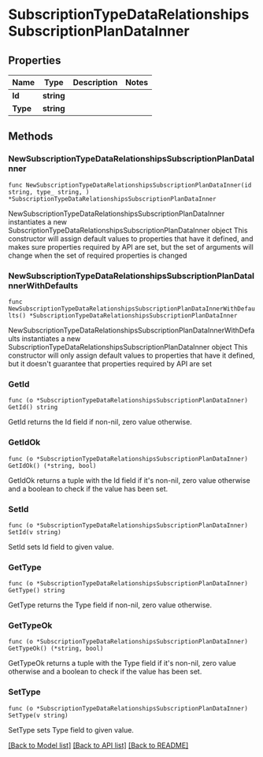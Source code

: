 # SubscriptionTypeDataRelationshipsSubscriptionPlanDataInner

## Properties

Name | Type | Description | Notes
------------ | ------------- | ------------- | -------------
**Id** | **string** |  | 
**Type** | **string** |  | 

## Methods

### NewSubscriptionTypeDataRelationshipsSubscriptionPlanDataInner

`func NewSubscriptionTypeDataRelationshipsSubscriptionPlanDataInner(id string, type_ string, ) *SubscriptionTypeDataRelationshipsSubscriptionPlanDataInner`

NewSubscriptionTypeDataRelationshipsSubscriptionPlanDataInner instantiates a new SubscriptionTypeDataRelationshipsSubscriptionPlanDataInner object
This constructor will assign default values to properties that have it defined,
and makes sure properties required by API are set, but the set of arguments
will change when the set of required properties is changed

### NewSubscriptionTypeDataRelationshipsSubscriptionPlanDataInnerWithDefaults

`func NewSubscriptionTypeDataRelationshipsSubscriptionPlanDataInnerWithDefaults() *SubscriptionTypeDataRelationshipsSubscriptionPlanDataInner`

NewSubscriptionTypeDataRelationshipsSubscriptionPlanDataInnerWithDefaults instantiates a new SubscriptionTypeDataRelationshipsSubscriptionPlanDataInner object
This constructor will only assign default values to properties that have it defined,
but it doesn't guarantee that properties required by API are set

### GetId

`func (o *SubscriptionTypeDataRelationshipsSubscriptionPlanDataInner) GetId() string`

GetId returns the Id field if non-nil, zero value otherwise.

### GetIdOk

`func (o *SubscriptionTypeDataRelationshipsSubscriptionPlanDataInner) GetIdOk() (*string, bool)`

GetIdOk returns a tuple with the Id field if it's non-nil, zero value otherwise
and a boolean to check if the value has been set.

### SetId

`func (o *SubscriptionTypeDataRelationshipsSubscriptionPlanDataInner) SetId(v string)`

SetId sets Id field to given value.


### GetType

`func (o *SubscriptionTypeDataRelationshipsSubscriptionPlanDataInner) GetType() string`

GetType returns the Type field if non-nil, zero value otherwise.

### GetTypeOk

`func (o *SubscriptionTypeDataRelationshipsSubscriptionPlanDataInner) GetTypeOk() (*string, bool)`

GetTypeOk returns a tuple with the Type field if it's non-nil, zero value otherwise
and a boolean to check if the value has been set.

### SetType

`func (o *SubscriptionTypeDataRelationshipsSubscriptionPlanDataInner) SetType(v string)`

SetType sets Type field to given value.



[[Back to Model list]](../README.md#documentation-for-models) [[Back to API list]](../README.md#documentation-for-api-endpoints) [[Back to README]](../README.md)


